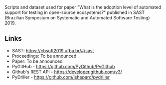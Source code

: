 Scripts and dataset used for paper "What is the adoption level of automated support for testing in open-source ecosystems?" published in SAST (Brazilian Symposium on Systematic and Automated Software Testing) 2019.

## Links
* SAST: https://cbsoft2019.ufba.br/#/sast
* Proceedings: To be announced
* Paper: To be announced
* PyGitHub - https://github.com/PyGithub/PyGithub
* Github's REST API - https://developer.github.com/v3/
* PyDriller -  https://github.com/ishepard/pydriller
